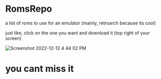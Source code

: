 # RomsRepo
a list of roms to use for an emulator (mainly, retroarch because its cool)

just like, click on the one you want and download it (top right of your screen)

![Screenshot 2022-12-12 4 44 02 PM](https://user-images.githubusercontent.com/104111841/207161160-1233f655-a1cf-4c49-a5c0-f94d45d0cf1e.png)
# you cant miss it

